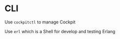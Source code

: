 # CLI

Use `cockpitctl` to manage Cockpit  

Use `erl` which is a Shell for develop and testing Erlang  